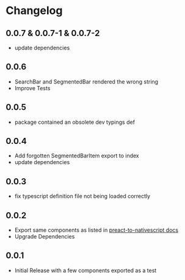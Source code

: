 # Changelog

## 0.0.7 & 0.0.7-1 & 0.0.7-2
- update dependencies

## 0.0.6
- SearchBar and SegmentedBar rendered the wrong string
- Improve Tests

## 0.0.5
- package contained an obsolete dev typings def

## 0.0.4
- Add forgotten SegmentedBarItem export to index
- update dependencies

## 0.0.3
- fix typescript definition file not being loaded correctly

## 0.0.2
- Export same components as listed in [preact-to-nativescript docs](https://rawgit.com/Hizoul/preact-to-nativescript/master/docs/_book/components.html)
- Upgrade Dependencies

## 0.0.1
- Initial Release with a few components exported as a test